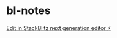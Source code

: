 # bl-notes

[Edit in StackBlitz next generation editor ⚡️](https://stackblitz.com/~/github.com/sligter/bl-notes)